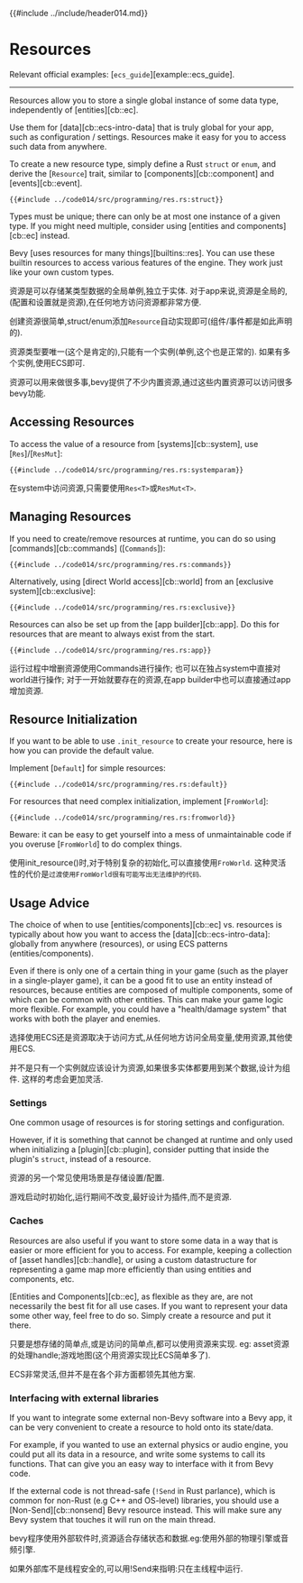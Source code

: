 {{#include ../include/header014.md}}

# Resources

Relevant official examples:
[`ecs_guide`][example::ecs_guide].

---

Resources allow you to store a single global instance of some data type,
independently of [entities][cb::ec].

Use them for [data][cb::ecs-intro-data] that is truly global for your app, such
as configuration / settings. Resources make it easy for you to access such data
from anywhere.

To create a new resource type, simply define a Rust `struct` or `enum`, and
derive the [`Resource`] trait, similar to
[components][cb::component] and [events][cb::event].

```rust,no_run,noplayground
{{#include ../code014/src/programming/res.rs:struct}}
```

Types must be unique; there can only be at most one instance of a given type. If
you might need multiple, consider using [entities and components][cb::ec] instead.

Bevy [uses resources for many things][builtins::res]. You can use these builtin
resources to access various features of the engine. They work just like your own
custom types.

资源是可以存储某类型数据的全局单例,独立于实体.
对于app来说,资源是全局的,(配置和设置就是资源),在任何地方访问资源都非常方便.

创建资源很简单,struct/enum添加`Resource`自动实现即可(组件/事件都是如此声明的).

资源类型要唯一(这个是肯定的),只能有一个实例(单例,这个也是正常的).
如果有多个实例,使用ECS即可.

资源可以用来做很多事,bevy提供了不少内置资源,通过这些内置资源可以访问很多bevy功能.

## Accessing Resources

To access the value of a resource from [systems][cb::system], use
[`Res`]/[`ResMut`]:

```rust,no_run,noplayground
{{#include ../code014/src/programming/res.rs:systemparam}}
```

在system中访问资源,只需要使用`Res<T>`或`ResMut<T>`.

## Managing Resources

If you need to create/remove resources at runtime, you can do so using
[commands][cb::commands] ([`Commands`]):

```rust,no_run,noplayground
{{#include ../code014/src/programming/res.rs:commands}}
```

Alternatively, using [direct World access][cb::world] from an [exclusive
system][cb::exclusive]:

```rust,no_run,noplayground
{{#include ../code014/src/programming/res.rs:exclusive}}
```

Resources can also be set up from the [app builder][cb::app]. Do this for
resources that are meant to always exist from the start.

```rust,no_run,noplayground
{{#include ../code014/src/programming/res.rs:app}}
```

运行过程中增删资源使用Commands进行操作;
也可以在独占system中直接对world进行操作;
对于一开始就要存在的资源,在app builder中也可以直接通过app增加资源.

## Resource Initialization

If you want to be able to use `.init_resource` to create your resource,
here is how you can provide the default value.

Implement [`Default`] for simple resources:

```rust,no_run,noplayground
{{#include ../code014/src/programming/res.rs:default}}
```

For resources that need complex initialization, implement [`FromWorld`]:

```rust,no_run,noplayground
{{#include ../code014/src/programming/res.rs:fromworld}}
```

Beware: it can be easy to get yourself into a mess of unmaintainable code
if you overuse [`FromWorld`] to do complex things.

使用init_resource()时,对于特别复杂的初始化,可以直接使用`FroWorld`.
这种灵活性的代价是`过渡使用FromWorld很有可能写出无法维护的代码`.

## Usage Advice

The choice of when to use [entities/components][cb::ec] vs. resources is
typically about how you want to access the [data][cb::ecs-intro-data]: globally
from anywhere (resources), or using ECS patterns (entities/components).

Even if there is only one of a certain thing in your game (such as the
player in a single-player game), it can be a good fit to use an entity
instead of resources, because entities are composed of multiple components,
some of which can be common with other entities. This can make your game
logic more flexible. For example, you could have a "health/damage system"
that works with both the player and enemies.

选择使用ECS还是资源取决于访问方式,从任何地方访问全局变量,使用资源,其他使用ECS.

并不是只有一个实例就应该设计为资源,如果很多实体都要用到某个数据,设计为组件.
这样的考虑会更加灵活.

### Settings

One common usage of resources is for storing settings and configuration.

However, if it is something that cannot be changed at runtime and only used when
initializing a [plugin][cb::plugin], consider putting that inside the plugin's
`struct`, instead of a resource.

资源的另一个常见使用场景是存储设置/配置.

游戏启动时初始化,运行期间不改变,最好设计为插件,而不是资源.

### Caches

Resources are also useful if you want to store some data in a way that is easier
or more efficient for you to access. For example, keeping a collection of [asset
handles][cb::handle], or using a custom datastructure for representing a game
map more efficiently than using entities and components, etc.

[Entities and Components][cb::ec], as flexible as they are, are not necessarily
the best fit for all use cases. If you want to represent your data some other
way, feel free to do so. Simply create a resource and put it there.

只要是想存储的简单点,或是访问的简单点,都可以使用资源来实现.
eg: asset资源的处理handle;游戏地图(这个用资源实现比ECS简单多了).

ECS非常灵活,但并不是在各个非方面都领先其他方案.

### Interfacing with external libraries

If you want to integrate some external non-Bevy software into a Bevy app,
it can be very convenient to create a resource to hold onto its state/data.

For example, if you wanted to use an external physics or audio engine, you
could put all its data in a resource, and write some systems to call its
functions. That can give you an easy way to interface with it from Bevy code.

If the external code is not thread-safe (`!Send` in Rust parlance), which is
common for non-Rust (e.g C++ and OS-level) libraries, you should use a
[Non-Send][cb::nonsend] Bevy resource instead. This will make sure any Bevy
system that touches it will run on the main thread.

bevy程序使用外部软件时,资源适合存储状态和数据.eg:使用外部的物理引擎或音频引擎.

如果外部库不是线程安全的,可以用!Send来指明:只在主线程中运行.
